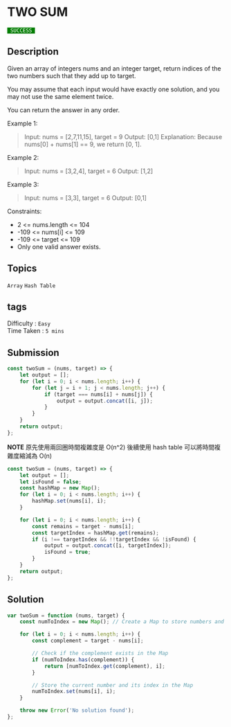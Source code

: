# TWO SUM

<code style="color:white; background:green"> SUCCESS </code>

## Description

Given an array of integers nums and an integer target, return indices of the two numbers such that they add up to target.

You may assume that each input would have exactly one solution, and you may not use the same element twice.

You can return the answer in any order.

Example 1:

> Input: nums = [2,7,11,15], target = 9
> Output: [0,1]
> Explanation: Because nums[0] + nums[1] == 9, we return [0, 1].

Example 2:

> Input: nums = [3,2,4], target = 6
> Output: [1,2]

Example 3:

> Input: nums = [3,3], target = 6
> Output: [0,1]

Constraints:

-   2 <= nums.length <= 104
-   -109 <= nums[i] <= 109
-   -109 <= target <= 109
-   Only one valid answer exists.

## Topics

`Array` `Hash Table`

## tags

Difficulty : `Easy`  
Time Taken : `5 mins`

## Submission

```javascript
const twoSum = (nums, target) => {
    let output = [];
    for (let i = 0; i < nums.length; i++) {
        for (let j = i + 1; j < nums.length; j++) {
            if (target === nums[i] + nums[j]) {
                output = output.concat([i, j]);
            }
        }
    }
    return output;
};
```

**NOTE**
原先使用兩回圈時間複雜度是 O(n^2)
後續使用 hash table 可以將時間複雜度縮減為 O(n)

```javascript
const twoSum = (nums, target) => {
    let output = [];
    let isFound = false;
    const hashMap = new Map();
    for (let i = 0; i < nums.length; i++) {
        hashMap.set(nums[i], i);
    }

    for (let i = 0; i < nums.length; i++) {
        const remains = target - nums[i];
        const targetIndex = hashMap.get(remains);
        if (i !== targetIndex && !!targetIndex && !isFound) {
            output = output.concat([i, targetIndex]);
            isFound = true;
        }
    }
    return output;
};
```

## Solution

```javascript
var twoSum = function (nums, target) {
    const numToIndex = new Map(); // Create a Map to store numbers and their indices

    for (let i = 0; i < nums.length; i++) {
        const complement = target - nums[i];

        // Check if the complement exists in the Map
        if (numToIndex.has(complement)) {
            return [numToIndex.get(complement), i];
        }

        // Store the current number and its index in the Map
        numToIndex.set(nums[i], i);
    }

    throw new Error('No solution found');
};
```
